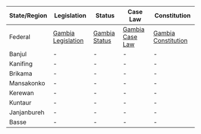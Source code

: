 | State/Region        | Legislation                                                                              | Status                                                                   | Case Law                                                                               | Constitution                                                                            |
|-------------------  |-------------------------------------------------------------------------------------------|--------------------------------------------------------------------------|----------------------------------------------------------------------------------------|-----------------------------------------------------------------------------------------|
| Federal              | [Gambia Legislation](https://www.lawhubgambia.com/gambia-laws-online-database)       | [Gambia Status](https://www.lawhubgambia.com/status-of-gambia-laws)    | [Gambia Case Law](https://www.lawhubgambia.com/case-law-database)         | [Gambia Constitution](https://www.lawhubgambia.com/gambia-constitution)       |
| Banjul               | -                                                                                                          | -                                                                               | -                                                                                              | -                                                                                                     |
| Kanifing            | -                                                                                                          | -                                                                               | -                                                                                              | -                                                                                                     |
| Brikama               | -                                                                                                          | -                                                                               | -                                                                                              | -                                                                                                     |
| Mansakonko       | -                                                                                                          | -                                                                               | -                                                                                              | -                                                                                                     |
| Kerewan            | -                                                                                                          | -                                                                               | -                                                                                              | -                                                                                                     |
| Kuntaur             | -                                                                                                          | -                                                                               | -                                                                                              | -                                                                                                     |
| Janjanbureh       | -                                                                                                          | -                                                                               | -                                                                                              | -                                                                                                     |
| Basse                 | -                                                                                                          | -                                                                               | -                                                                                              | -                                                                                                     |